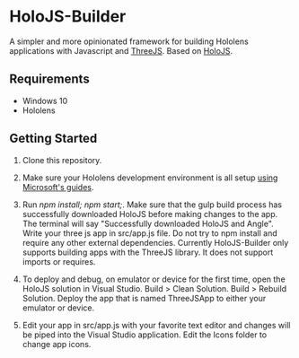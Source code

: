 # HoloJS-Builder
A simpler and more opinionated framework for building Hololens applications with Javascript and [ThreeJS](https://github.com/mrdoob/three.js/). Based on [HoloJS](https://github.com/Microsoft/HoloJS).

## Requirements
* Windows 10
* Hololens

## Getting Started

1. Clone this repository.

2. Make sure your Hololens development environment is all setup [using Microsoft's guides](https://developer.microsoft.com/en-us/windows/holographic/getting_started).

3. Run *npm install; npm start;*. Make sure that the gulp build process has successfully downloaded HoloJS before making changes to the app. The terminal will say "Successfully downloaded HoloJS and Angle". Write your three js app in src/app.js file. Do not try to npm install and require any other external dependencies. Currently HoloJS-Builder only supports building apps with the ThreeJS library. It does not support imports or requires.

4. To deploy and debug, on emulator or device for the first time, open the HoloJS solution in Visual Studio. Build > Clean Solution. Build > Rebuild Solution. Deploy the app that is named ThreeJSApp to either your emulator or device.

5. Edit your app in src/app.js with your favorite text editor and changes will be piped into the Visual Studio application. Edit the Icons folder to change app icons.
